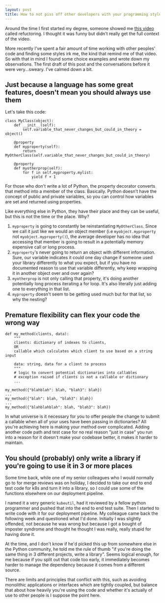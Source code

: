 ```yaml
---
layout: post
title: How to not piss off other developers with your programming style
---
```

Around the time I first started my degree, someone showed me [this video](https://www.youtube.com/watch?v=7RJmoCWx4cE) called refuctoring. I thought it was funny but didn't really get the full context of the video.

More recently I've spent a fair amount of time working with other peoples' code and finding some styles irk me, the kind that remind me of that video. So with that in mind I found some choice examples and wrote down my observations. The first draft of this post and the conversations before it were very...sweary. I've calmed down a bit.

## Just because a language has some great features, doesn't mean you should always use them
Let's take this code:
```
class MyClass(object):
    def __init__(self):
        self.variable_that_never_changes_but_could_in_theory = object()

    @property
    def myproperty(self):
        return MyOtherClass(self.variable_that_never_changes_but_could_in_theory)

    @property
    def myotherprop(self):
        for f in self.myproperty.mylist:
            yield f + 1
```

For those who don't write a lot of Python, the property decorator converts that method into a member of the class. Basically.
Python doesn't have the concept of public and private variables, so you can control how variables are set and returned using properties.

Like everything else in Python, they have their place and they can be useful, but this is not the time or the place. Why?

1. `myproperty` is going to constantly be reinstantiating `MyOtherClass`. Since we call it just like we would an object member (i.e `myobject.myproperty` not `myobject.myproperty()`), the average developer has no idea that accessing that member is going to result in a potentially memory expensive call or long process.
1. `myproperty`'s never going to return an object with different information. Sure, our variable indicates it could one day change if someone used your library differently to what you expect, but if you have no documented reason to use that variable differently, why keep wrapping it in another object over and over again?
1. `myotherprop` is not only calling that property, it's doing another potentially long process iterating a for loop. It's also literally just adding one to everything in that list.
1. `myproperty` doesn't seem to be getting used much but for that list, so why the nesting?

## Premature flexibility can flex your code the wrong way
```
def my_method(clients, data):
    """
    clients: dictionary of indexes to clients,
    OR
    callable which calculates which client to use based on a string input

    data: string, data for a client to process
    """
    # logic to convert potential dictionaries into callables
    # exception raised if clients is not a callable or dictionary
    ...

my_method({"blahblah": blah, "blah3": blah})
...
my_method({"blah": blah, "blah3": blah})
...
my_method({"blahblahblah": blah, "blah3": blah})
```

In what universe is it necessary for you to offer people the change to submit a callable when all of your uses have been passing in dictionaries? All you're achieving here is making your method over complicated. Adding another code path and test case for no real reason "just in case" you run into a reason for it doesn't make your codebase better, it makes it harder to maintain.

## You should (probably) only write a library if you're going to use it in 3 or more places
Some time back, while one of my senior colleagues who I would normally go to for merge reviews was on holiday, I decided to take our end to end test code for k8s and turn it into a library, so I could use some of the functions elsewhere on our deployment pipeline.

I named it a very generic `kubeutil`, had it reviewed by a fellow python programmer and pushed that into the end to end test suite. Then I started to write code with it for our deployment pipeline.
My colleague came back the following week and questioned what I'd done. Initially I was slightly offended, not because he was wrong but because I got a bought of imposter syndrome and thought he thought I was really, really stupid for having done it.

At the time, and I don't know if he'd picked this up from somewhere else in the Python community, he told me the rule of thumb "if you're doing the same thing in 3 different projects, write a library". Seems logical enough, for me because if you split out that code too early, it immediately becomes harder to manage the dependency because it comes from a different source.

There are limits and principles that conflict with this, such as avoiding monolithic applications or interfaces which are tightly coupled, but balance that about how heavily you're using the code and whether it's actually of use to other people is I suppose the point here.

